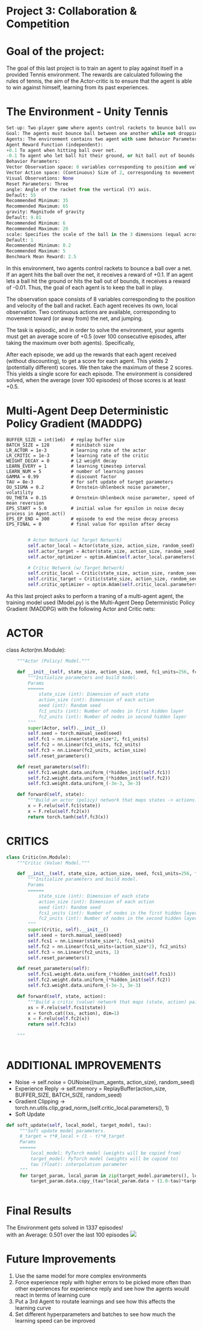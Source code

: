 # Project 3: Collaboration & Competition

# Goal of the project: 
The goal of this last project is to train an agent to play against itself in a provided Tennis environment. The rewards are calculated following the rules of tennis, the aim of the Actor-critic is to ensure that the agent is able to win against himself, learning from its past experiences.

# The Environment - Unity Tennis
```python
Set-up: Two-player game where agents control rackets to bounce ball over a net.
Goal: The agents must bounce ball between one another while not dropping or sending ball out of bounds.
Agents: The environment contains two agent with same Behavior Parameters. After training you can check the Use Heuristic checkbox on one of the Agents to play against your trained model.
Agent Reward Function (independent):
+0.1 To agent when hitting ball over net.
-0.1 To agent who let ball hit their ground, or hit ball out of bounds.
Behavior Parameters:
Vector Observation space: 8 variables corresponding to position and velocity of ball and racket.
Vector Action space: (Continuous) Size of 2, corresponding to movement toward net or away from net, and jumping.
Visual Observations: None
Reset Parameters: Three
angle: Angle of the racket from the vertical (Y) axis.
Default: 55
Recommended Minimum: 35
Recommended Maximum: 65
gravity: Magnitude of gravity
Default: 9.81
Recommended Minimum: 6
Recommended Maximum: 20
scale: Specifies the scale of the ball in the 3 dimensions (equal across the three dimensions)
Default: 1
Recommended Minimum: 0.2
Recommended Maximum: 5
Benchmark Mean Reward: 2.5
```

In this environment, two agents control rackets to bounce a ball over a net. If an agent hits the ball over the net, it receives a reward of +0.1. If an agent lets a ball hit the ground or hits the ball out of bounds, it receives a reward of -0.01. Thus, the goal of each agent is to keep the ball in play.

The observation space consists of 8 variables corresponding to the position and velocity of the ball and racket. Each agent receives its own, local observation. Two continuous actions are available, corresponding to movement toward (or away from) the net, and jumping.

The task is episodic, and in order to solve the environment, your agents must get an average score of +0.5 (over 100 consecutive episodes, after taking the maximum over both agents). Specifically,

After each episode, we add up the rewards that each agent received (without discounting), to get a score for each agent. This yields 2 (potentially different) scores. We then take the maximum of these 2 scores.
This yields a single score for each episode.
The environment is considered solved, when the average (over 100 episodes) of those scores is at least +0.5.

# Multi-Agent Deep Deterministic Policy Gradient (MADDPG)
```
BUFFER_SIZE = int(1e6)  # replay buffer size
BATCH_SIZE = 128        # minibatch size
LR_ACTOR = 1e-3         # learning rate of the actor
LR_CRITIC = 1e-3        # learning rate of the critic
WEIGHT_DECAY = 0        # L2 weight decay
LEARN_EVERY = 1         # learning timestep interval
LEARN_NUM = 5           # number of learning passes
GAMMA = 0.99            # discount factor
TAU = 8e-3              # for soft update of target parameters
OU_SIGMA = 0.2          # Ornstein-Uhlenbeck noise parameter, volatility
OU_THETA = 0.15         # Ornstein-Uhlenbeck noise parameter, speed of mean reversion
EPS_START = 5.0         # initial value for epsilon in noise decay process in Agent.act()
EPS_EP_END = 300        # episode to end the noise decay process
EPS_FINAL = 0           # final value for epsilon after decay
```
```python

        # Actor Network (w/ Target Network)
        self.actor_local = Actor(state_size, action_size, random_seed).to(device)
        self.actor_target = Actor(state_size, action_size, random_seed).to(device)
        self.actor_optimizer = optim.Adam(self.actor_local.parameters(), lr=LR_ACTOR)

        # Critic Network (w/ Target Network)
        self.critic_local = Critic(state_size, action_size, random_seed).to(device)
        self.critic_target = Critic(state_size, action_size, random_seed).to(device)
        self.critic_optimizer = optim.Adam(self.critic_local.parameters(), lr=LR_CRITIC, weight_decay=WEIGHT_DECAY)
 ```

As this last project asks to perform a traning of a multi-agent agent, the training model used (Model.py) is the 
Multi-Agent Deep Deterministic Policy Gradient (MADDPG) with the following Actor and Critic nets:

# ACTOR

class Actor(nn.Module):
```python
    """Actor (Policy) Model."""

    def __init__(self, state_size, action_size, seed, fc1_units=256, fc2_units=128):
        """Initialize parameters and build model.
        Params
        ======
            state_size (int): Dimension of each state
            action_size (int): Dimension of each action
            seed (int): Random seed
            fc1_units (int): Number of nodes in first hidden layer
            fc2_units (int): Number of nodes in second hidden layer
        """
        super(Actor, self).__init__()
        self.seed = torch.manual_seed(seed)
        self.fc1 = nn.Linear(state_size*2, fc1_units)
        self.fc2 = nn.Linear(fc1_units, fc2_units)
        self.fc3 = nn.Linear(fc2_units, action_size)
        self.reset_parameters()

    def reset_parameters(self):
        self.fc1.weight.data.uniform_(*hidden_init(self.fc1))
        self.fc2.weight.data.uniform_(*hidden_init(self.fc2))
        self.fc3.weight.data.uniform_(-3e-3, 3e-3)

    def forward(self, state):
        """Build an actor (policy) network that maps states -> actions."""
        x = F.relu(self.fc1(state))
        x = F.relu(self.fc2(x))
        return torch.tanh(self.fc3(x))
```

# CRITICS

```python
class Critic(nn.Module):
    """Critic (Value) Model."""

    def __init__(self, state_size, action_size, seed, fcs1_units=256, fc2_units=128):
        """Initialize parameters and build model.
        Params
        ======
            state_size (int): Dimension of each state
            action_size (int): Dimension of each action
            seed (int): Random seed
            fcs1_units (int): Number of nodes in the first hidden layer
            fc2_units (int): Number of nodes in the second hidden layer
        """
        super(Critic, self).__init__()
        self.seed = torch.manual_seed(seed)
        self.fcs1 = nn.Linear(state_size*2, fcs1_units)
        self.fc2 = nn.Linear(fcs1_units+(action_size*2), fc2_units)
        self.fc3 = nn.Linear(fc2_units, 1)
        self.reset_parameters()

    def reset_parameters(self):
        self.fcs1.weight.data.uniform_(*hidden_init(self.fcs1))
        self.fc2.weight.data.uniform_(*hidden_init(self.fc2))
        self.fc3.weight.data.uniform_(-3e-3, 3e-3)

    def forward(self, state, action):
        """Build a critic (value) network that maps (state, action) pairs -> Q-values."""
        xs = F.relu(self.fcs1(state))
        x = torch.cat((xs, action), dim=1)
        x = F.relu(self.fc2(x))
        return self.fc3(x)
        
    """
    
```
    
   
 # ADDITIONAL IMPROVEMENTS
   - Noise ->         self.noise = OUNoise((num_agents, action_size), random_seed)
   - Experience Reply -> self.memory = ReplayBuffer(action_size, BUFFER_SIZE, BATCH_SIZE, random_seed)
   - Gradient Clipping -> torch.nn.utils.clip_grad_norm_(self.critic_local.parameters(), 1)
   - Soft Update
   ```python
   def soft_update(self, local_model, target_model, tau):
        """Soft update model parameters.
        θ_target = τ*θ_local + (1 - τ)*θ_target
        Params
        ======
            local_model: PyTorch model (weights will be copied from)
            target_model: PyTorch model (weights will be copied to)
            tau (float): interpolation parameter
        """
        for target_param, local_param in zip(target_model.parameters(), local_model.parameters()):
            target_param.data.copy_(tau*local_param.data + (1.0-tau)*target_param.data)
            
  ```
  
   # Final Results
   The Environment gets solved in 1337 episodes!                 
   with an Average: 0.501 over the last 100 episodes
   <img src="Training.png">
   
   # Future Improvements
   1) Use the same model for more complex environments
   2) Force experience reply with higher errors to be picked more often than other experiences for experience reply and see how the agents would react in terms of learning cure
   3) Put a 3rd Agent to routate learnings and see how this affects the learning curve
   4) Set different hyperparameters and batches to see how much the learning speed can be improved 
